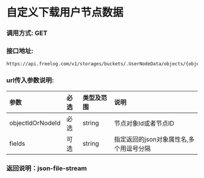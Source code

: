 # 自定义下载用户节点数据


### 调用方式: GET

### 接口地址:

```
https://api.freelog.com/v1/storages/buckets/.UserNodeData/objects/{objectIdOrNodeId}/customPick
```

### url传入参数说明:

| 参数 | 必选 | 类型及范围 | 说明 |
| :--- | :--- | :--- | :--- |
| objectIdOrNodeId | 必选 | string | 节点对象Id或者节点ID |
| fields | 可选 | string | 指定返回的json对象属性名,多个用逗号分隔 |


### 返回说明：json-file-stream

